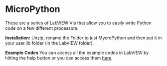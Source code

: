 # MicroPython
These are a series of LabVIEW VIs that allow you to easily write Python code on a few different processors.

**Installation:**
Unzip, rename the Folder to just MycroPython and then put it in your user.lib folder (in the LabVIEW folder).

**Example Codes**
You can access all the example codes in LabVIEW by hitting the help button or you can access them [here](https://github.com/chrisbuerginrogers/MicroPython.wiki.git).
